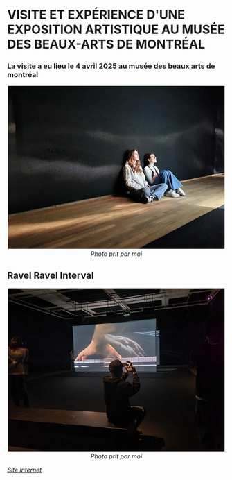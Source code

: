 # VISITE ET EXPÉRIENCE D'UNE EXPOSITION ARTISTIQUE AU MUSÉE DES BEAUX-ARTS DE MONTRÉAL
### La visite a eu lieu le 4 avril 2025 au musée des beaux arts de montréal

<p align="center">
  <img src="./photos/intro_photo.jpg" width="500px"><br>
  <i>Photo prit par moi</i>
</p>

## Ravel Ravel Interval 

<p align="center">
  <img src="./photos/vue_ensemble.jpg" width="500px"><br>
  <i>Photo prit par moi</i>
</p>

 *[Site internet](https://www.mbam.qc.ca/fr/expositions/anri-sala/)*
